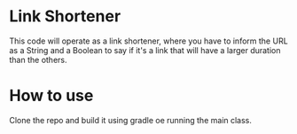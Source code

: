 # Link Shortener

This code will operate as a link shortener, where you have to inform the URL as a String and a Boolean to say if it's a link that will have a larger duration than the others.


# How to use

Clone the repo and build it using gradle oe running the main class.